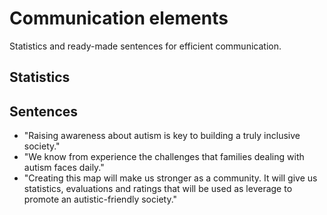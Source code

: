 # Communication elements
Statistics and ready-made sentences for efficient communication.
## Statistics
## Sentences
- "Raising awareness about autism is key to building a truly inclusive society."
- "We know from experience the challenges that families dealing with autism faces daily."
- "Creating this map will make us stronger as a community. It will give us statistics, evaluations and ratings that will be used as leverage to promote an autistic-friendly society."
